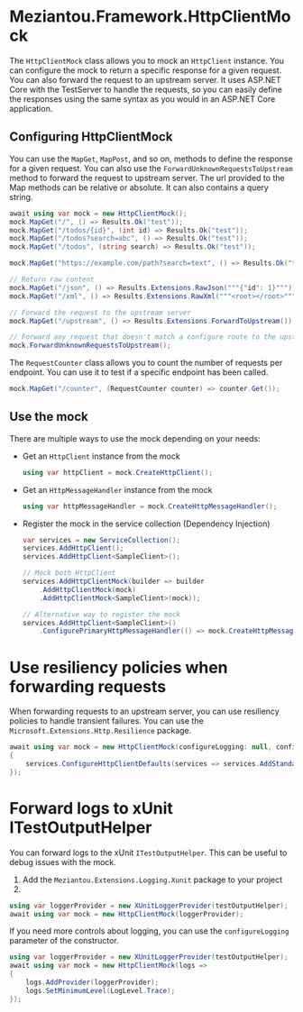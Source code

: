 # Meziantou.Framework.HttpClientMock

The `HttpClientMock` class allows you to mock an `HttpClient` instance. You can configure the mock to return a specific response for a given request. You can also forward the request to an upstream server.
It uses ASP.NET Core with the TestServer to handle the requests, so you can easily define the responses using the same syntax as you would in an ASP.NET Core application.

## Configuring HttpClientMock

You can use the `MapGet`, `MapPost`, and so on, methods to define the response for a given request. You can also use the `ForwardUnknownRequestsToUpstream` method to forward the request to upstream server.
The url provided to the Map methods can be relative or absolute. It can also contains a query string.

````c#
await using var mock = new HttpClientMock();
mock.MapGet("/", () => Results.Ok("test"));
mock.MapGet("/todos/{id}", (int id) => Results.Ok("test"));
mock.MapGet("/todos?search=abc", () => Results.Ok("test"));
mock.MapGet("/todos", (string search) => Results.Ok("test"));

mock.MapGet("https://example.com/path?search=text", () => Results.Ok("test"));

// Return raw content
mock.MapGet("/json", () => Results.Extensions.RawJson("""{"id": 1}"""));
mock.MapGet("/xml", () => Results.Extensions.RawXml("""<root></root>"""));

// Forward the request to the upstream server
mock.MapGet("/upstream", () => Results.Extensions.ForwardToUpstream());

// Forward any request that doesn't match a configure route to the upstream server
mock.ForwardUnknownRequestsToUpstream();
````

The  `RequestCounter` class allows you to count the number of requests per endpoint. You can use it to test if a specific endpoint has been called.

````c#
mock.MapGet("/counter", (RequestCounter counter) => counter.Get());
````

## Use the mock

There are multiple ways to use the mock depending on your needs:

- Get an `HttpClient` instance from the mock

    ```c#
    using var httpClient = mock.CreateHttpClient();
    ```

- Get an `HttpMessageHandler` instance from the mock

    ```c#
    using var httpMessageHandler = mock.CreateHttpMessageHandler();
    ```

- Register the mock in the service collection (Dependency Injection)

    ````c#
    var services = new ServiceCollection();
    services.AddHttpClient();
    services.AddHttpClient<SampleClient>();

    // Mock both HttpClient
    services.AddHttpClientMock(builder => builder
        .AddHttpClientMock(mock)
        .AddHttpClientMock<SampleClient>(mock));

    // Alternative way to register the mock
    services.AddHttpClient<SampleClient>()
        .ConfigurePrimaryHttpMessageHandler(() => mock.CreateHttpMessageHandler());
    ````

# Use resiliency policies when forwarding requests

When forwarding requests to an upstream server, you can use resiliency policies to handle transient failures. You can use the `Microsoft.Extensions.Http.Resilience` package.

````c#
await using var mock = new HttpClientMock(configureLogging: null, configureServices: services =>
{
    services.ConfigureHttpClientDefaults(services => services.AddStandardResilienceHandler());
});
````

# Forward logs to xUnit ITestOutputHelper

You can forward logs to the xUnit `ITestOutputHelper`. This can be useful to debug issues with the mock.

1. Add the `Meziantou.Extensions.Logging.Xunit` package to your project
1.

````c#
using var loggerProvider = new XUnitLoggerProvider(testOutputHelper);
await using var mock = new HttpClientMock(loggerProvider);
````

If you need more controls about logging, you can use the `configureLogging` parameter of the constructor.

````c#
using var loggerProvider = new XUnitLoggerProvider(testOutputHelper);
await using var mock = new HttpClientMock(logs =>
{
    logs.AddProvider(loggerProvider);
    logs.SetMinimumLevel(LogLevel.Trace);
});
````
